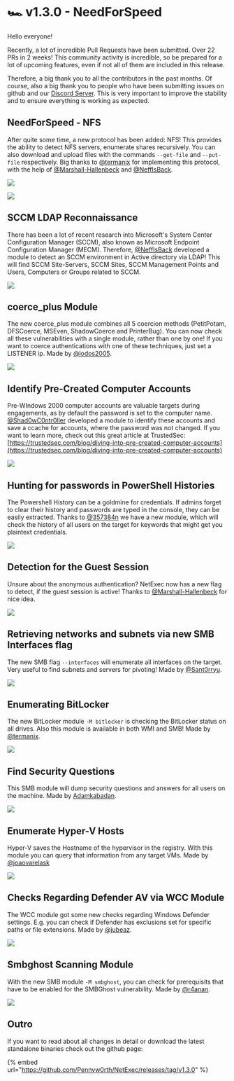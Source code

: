 # 🏎️ v1.3.0 - NeedForSpeed

Hello everyone!

Recently, a lot of incredible Pull Requests have been submitted. Over 22 PRs in 2 weeks! This community activity is incredible, so be prepared for a lot of upcoming features, even if not all of them are included in this release.

Therefore, a big thank you to all the contributors in the past months. Of course, also a big thank you to people who have been submitting issues on github and our [Discord Server](https://discord.gg/pjwUTQzg8R). This is very important to improve the stability and to ensure everything is working as expected.

## NeedForSpeed - NFS 

After quite some time, a new protocol has been added: NFS! This provides the ability to detect NFS servers, enumerate shares recursively. You can also download and upload files with the commands `--get-file` and `--put-file` respectively. Big thanks to [@termanix](https://github.com/termanix) for implementing this protocol, with the help of [@Marshall-Hallenbeck](https://x.com/MJHallenbeck) and [@NeffIsBack](https://x.com/al3x\_n3ff).


![](https://github.com/user-attachments/assets/214662be-b873-42b1-b515-9f73c28828c3)

![](https://github.com/user-attachments/assets/861765a4-8b45-4390-b7bc-62182e2c1286)

## SCCM LDAP Reconnaissance

There has been a lot of recent research into Microsoft's System Center Configuration Manager (SCCM), also known as Microsoft Endpoint Configuration Manager (MECM). Therefore, [@NeffIsBack](https://x.com/al3x\_n3ff) developed a module to detect an SCCM environment in Active directory via LDAP! This will find SCCM Site-Servers, SCCM Sites, SCCM Management Points and Users, Computers or Groups related to SCCM.

![](https://github.com/user-attachments/assets/8e9f3f14-0f98-453d-8db7-4abe5dc5b7da)

## coerce_plus Module

The new coerce_plus module combines all 5 coercion methods (PetitPotam, DFSCoerce, MSEven, ShadowCoerce and PrinterBug). You can now check all these vulnerabilities with a single module, rather than one by one! If you want to coerce authentications with one of these techniques, just set a LISTENER ip. Made by [@lodos2005](https://github.com/lodos2005).

![](https://github.com/user-attachments/assets/fcc9d81f-15a1-4d44-8b3a-f9c534973153)

## Identify Pre-Created Computer Accounts

Pre-WIndows 2000 computer accounts are valuable targets during engagements, as by default the password is set to the computer name. [@Shad0wC0ntr0ller](https://x.com/Shad0wCntr0ller) developed a module to identify these accounts and save a ccache for accounts, where the password was not changed. If you want to learn more, check out this great article at TrustedSec: [https://trustedsec.com/blog/diving-into-pre-created-computer-accounts](https://trustedsec.com/blog/diving-into-pre-created-computer-accounts)

![](https://github.com/user-attachments/assets/f2423fdb-d649-4fbf-baac-23eac596b4b7)

## Hunting for passwords in PowerShell Histories

The Powershell History can be a goldmine for credentials. If admins forget to clear their history and passwords are typed in the console, they can be easily extracted. Thanks to [@357384n](https://github.com/357384n) we have a new module, which will check the history of all users on the target for keywords that might get you plaintext credentials.

![](https://github.com/user-attachments/assets/5cdc6d16-341b-41d4-9e7d-9b78a363af44)

## Detection for the Guest Session

Unsure about the anonymous authentication? NetExec now has a new flag to detect, if the guest session is active! Thanks to [@Marshall-Hallenbeck](https://x.com/MJHallenbeck) for nice idea.

![](https://github.com/user-attachments/assets/6d3f7b15-8c0e-432d-8318-bf2d94ef9b83)

## Retrieving networks and subnets via new SMB Interfaces flag

The new SMB flag `--interfaces` will enumerate all interfaces on the target. Very useful to find subnets and servers for pivoting! Made by [@Sant0rryu](https://github.com/Sant0rryu).

![](https://github.com/user-attachments/assets/ceb885df-50e7-410f-971b-01ff107f5f81)

## Enumerating BitLocker

The new BitLocker module `-M bitlocker` is checking the BitLocker status on all drives. Also this module is available in both WMI and SMB! Made by [@termanix](https://github.com/termanix).

![](https://github.com/user-attachments/assets/ec6ac04d-5172-4201-aa41-497f8e0bb47e)

## Find Security Questions

This SMB module will dump security questions and answers for all users on the machine. Made by [Adamkabadan](https://github.com/Adamkadaban).

![](https://github.com/user-attachments/assets/9a28219d-b17a-4432-99a7-e4d7fe7862d0)

## Enumerate Hyper-V Hosts

Hyper-V saves the Hostname of the hypervisor in the registry. With this module you can query that information from any target VMs. Made by [@joaovarelask](https://x.com/joaovarelas)

![](https://github.com/user-attachments/assets/14a12c1d-12a6-4c3b-a6b0-995a16b6f155)

## Checks Regarding Defender AV via WCC Module

The WCC module got some new checks regarding Windows Defender settings. E.g. you can check if Defender has exclusions set for specific paths or file extensions. Made by [@jubeaz](https://github.com/jubeaz).

![](https://github.com/user-attachments/assets/e469059e-3113-4e7d-87c8-47160f3214c7)

## Smbghost Scanning Module

With the new SMB module `-M smbghost`, you can check for prerequisits that have to be enabled for the SMBGhost vulnerability. Made by [@r4anan](https://x.com/r4vanan).

![](https://github.com/user-attachments/assets/8f17c451-76ed-40dd-bc06-2f26b5277126)

## Outro

If you want to read about all changes in detail or download the latest standalone binaries check out the github page:

{% embed url="https://github.com/Pennyw0rth/NetExec/releases/tag/v1.3.0" %}
